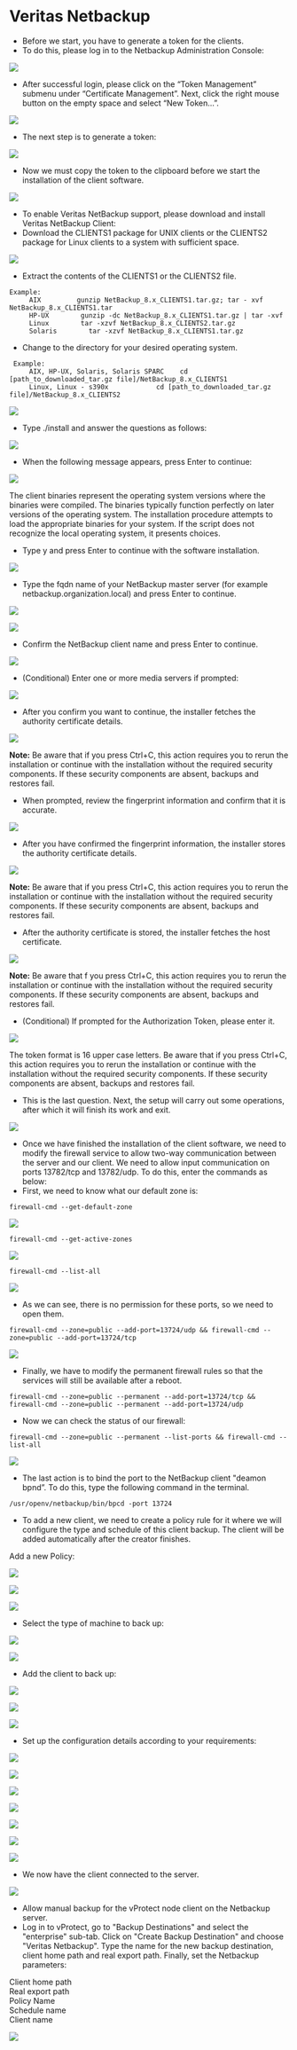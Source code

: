 # Veritas Netbackup

* Before we start, you have to generate a token for the clients.
* To do this, please log in to the Netbackup Administration Console:

![](../../../.gitbook/assets/enterprise-backup-providers-veritas-netbackup-setup-01.png)

* After successful login, please click on the “Token Management” submenu under “Certificate Management”. Next, click the right mouse button on the empty space and select “New Token…”.

![](../../../.gitbook/assets/enterprise-backup-providers-veritas-netbackup-setup-02%20%281%29.png)

* The next step is to generate a token:

![](../../../.gitbook/assets/enterprise-backup-providers-veritas-netbackup-setup-03%20%281%29%20%281%29%20%281%29%20%281%29.png)

* Now we must copy the token to the clipboard before we start the installation of the client software.

![](../../../.gitbook/assets/enterprise-backup-providers-veritas-netbackup-setup-04%20%281%29%20%281%29.png)

* To enable Veritas NetBackup support, please download and install Veritas NetBackup Client:
* Download the CLIENTS1 package for UNIX clients or the CLIENTS2 package for Linux clients to a system with sufficient space.

![](../../../.gitbook/assets/enterprise-backup-providers-veritas-netbackup-setup-05%20%281%29.png)

* Extract the contents of the CLIENTS1 or the CLIENTS2 file.

```text
Example:
     AIX         gunzip NetBackup_8.x_CLIENTS1.tar.gz; tar - xvf NetBackup_8.x_CLIENTS1.tar
     HP-UX        gunzip -dc NetBackup_8.x_CLIENTS1.tar.gz | tar -xvf
     Linux        tar -xzvf NetBackup_8.x_CLIENTS2.tar.gz
     Solaris        tar -xzvf NetBackup_8.x_CLIENTS1.tar.gz
```

* Change to the directory for your desired operating system.

```text
 Example:
     AIX, HP-UX, Solaris, Solaris SPARC    cd [path_to_downloaded_tar.gz file]/NetBackup_8.x_CLIENTS1
     Linux, Linux - s390x            cd [path_to_downloaded_tar.gz file]/NetBackup_8.x_CLIENTS2
```

![](../../../.gitbook/assets/enterprise-backup-providers-veritas-netbackup-setup-06%20%281%29%20%282%29%20%282%29%20%282%29%20%282%29%20%282%29.png)

* Type ./install and answer the questions as follows:

![](../../../.gitbook/assets/enterprise-backup-providers-veritas-netbackup-setup-07.png)

* When the following message appears, press Enter to continue:

![](../../../.gitbook/assets/enterprise-backup-providers-veritas-netbackup-setup-08%20%281%29.png)

The client binaries represent the operating system versions where the binaries were compiled. The binaries typically function perfectly on later versions of the operating system. The installation procedure attempts to load the appropriate binaries for your system. If the script does not recognize the local operating system, it presents choices.

* Type y and press Enter to continue with the software installation.

![](../../../.gitbook/assets/enterprise-backup-providers-veritas-netbackup-setup-09%20%281%29.png)

* Type the fqdn name of your NetBackup master server \(for example netbackup.organization.local\) and press Enter to continue.

![](../../../.gitbook/assets/enterprise-backup-providers-veritas-netbackup-setup-10%20%281%29%20%281%29.png)

![](../../../.gitbook/assets/enterprise-backup-providers-veritas-netbackup-setup-11.png)

* Confirm the NetBackup client name and press Enter to continue.

![](../../../.gitbook/assets/enterprise-backup-providers-veritas-netbackup-setup-12%20%281%29.png)

* \(Conditional\) Enter one or more media servers if prompted:

![](../../../.gitbook/assets/enterprise-backup-providers-veritas-netbackup-setup-13%20%281%29%20%281%29.png)

* After you confirm you want to continue, the installer fetches the authority certificate details.

![](../../../.gitbook/assets/enterprise-backup-providers-veritas-netbackup-setup-14.png)

**Note:** Be aware that if you press Ctrl+C, this action requires you to rerun the installation or continue with the installation without the required security components. If these security components are absent, backups and restores fail.

* When prompted, review the fingerprint information and confirm that it is accurate.

![](../../../.gitbook/assets/enterprise-backup-providers-veritas-netbackup-setup-15%20%281%29%20%281%29.png)

* After you have confirmed the fingerprint information, the installer stores the authority certificate details.

![](../../../.gitbook/assets/enterprise-backup-providers-veritas-netbackup-setup-16%20%281%29.png)

**Note:** Be aware that if you press Ctrl+C, this action requires you to rerun the installation or continue with the installation without the required security components. If these security components are absent, backups and restores fail.

* After the authority certificate is stored, the installer fetches the host certificate.

![](../../../.gitbook/assets/enterprise-backup-providers-veritas-netbackup-setup-17%20%281%29.png)

**Note:** Be aware that f you press Ctrl+C, this action requires you to rerun the installation or continue with the installation without the required security components. If these security components are absent, backups and restores fail.

* \(Conditional\) If prompted for the Authorization Token, please enter it.

![](../../../.gitbook/assets/enterprise-backup-providers-veritas-netbackup-setup-18%20%281%29%20%281%29.png)

The token format is 16 upper case letters. Be aware that if you press Ctrl+C, this action requires you to rerun the installation or continue with the installation without the required security components. If these security components are absent, backups and restores fail.

* This is the last question. Next, the setup will carry out some operations, after which it will finish its work and exit.

![](../../../.gitbook/assets/enterprise-backup-providers-veritas-netbackup-setup-19.png)

* Once we have finished the installation of the client software, we need to modify the firewall service to allow two-way communication between the server and our client. We need to allow input communication on ports 13782/tcp and 13782/udp. To do this, enter the commands as below:
* First, we need to know what our default zone is:

```text
firewall-cmd --get-default-zone
```

![](../../../.gitbook/assets/enterprise-backup-providers-veritas-netbackup-setup-20%20%281%29.png)

```text
firewall-cmd --get-active-zones
```

![](../../../.gitbook/assets/enterprise-backup-providers-veritas-netbackup-setup-21.png)

```text
firewall-cmd --list-all
```

![](../../../.gitbook/assets/enterprise-backup-providers-veritas-netbackup-setup-22.png)

* As we can see, there is no permission for these ports, so we need to open them.

```text
firewall-cmd --zone=public --add-port=13724/udp && firewall-cmd --zone=public --add-port=13724/tcp
```

![](../../../.gitbook/assets/enterprise-backup-providers-veritas-netbackup-setup-23%20%281%29.png)

* Finally, we have to modify the permanent firewall rules so that the services will still be available after a reboot.

```text
firewall-cmd --zone=public --permanent --add-port=13724/tcp && firewall-cmd --zone=public --permanent --add-port=13724/udp
```

* Now we can check the status of our firewall:

```text
firewall-cmd --zone=public --permanent --list-ports && firewall-cmd --list-all
```

![](../../../.gitbook/assets/enterprise-backup-providers-veritas-netbackup-setup-25%20%281%29%20%281%29%20%281%29%20%281%29%20%281%29.png)

* The last action is to bind the port to the NetBackup client "deamon bpnd”. To do this, type the following command in the terminal.

```text
/usr/openv/netbackup/bin/bpcd -port 13724
```

* To add a new client, we need to create a policy rule for it where we will configure the type and schedule of this client backup. The client will be added automatically after the creator finishes.

Add a new Policy:

![](../../../.gitbook/assets/enterprise-backup-providers-veritas-netbackup-setup-26%20%282%29%20%282%29%20%282%29%20%282%29.png)

![](../../../.gitbook/assets/enterprise-backup-providers-veritas-netbackup-setup-27%20%281%29.png)

![](../../../.gitbook/assets/enterprise-backup-providers-veritas-netbackup-setup-28%20%281%29.png)

* Select the type of machine to back up:

![](../../../.gitbook/assets/enterprise-backup-providers-veritas-netbackup-setup-29%20%281%29%20%281%29.png)

![](../../../.gitbook/assets/enterprise-backup-providers-veritas-netbackup-setup-30%20%281%29.png)

* Add the client to back up:

![](../../../.gitbook/assets/enterprise-backup-providers-veritas-netbackup-setup-31%20%281%29.png)

![](../../../.gitbook/assets/enterprise-backup-providers-veritas-netbackup-setup-32.png)

![](../../../.gitbook/assets/enterprise-backup-providers-veritas-netbackup-setup-33.png)

* Set up the configuration details according to your requirements:

![](../../../.gitbook/assets/enterprise-backup-providers-veritas-netbackup-setup-34.png)

![](../../../.gitbook/assets/enterprise-backup-providers-veritas-netbackup-setup-35%20%281%29%20%281%29.png)

![](../../../.gitbook/assets/enterprise-backup-providers-veritas-netbackup-setup-36%20%281%29%20%281%29%20%281%29%20%281%29%20%281%29.png)

![](../../../.gitbook/assets/enterprise-backup-providers-veritas-netbackup-setup-37%20%281%29%20%281%29.png)

![](../../../.gitbook/assets/enterprise-backup-providers-veritas-netbackup-setup-38%20%281%29.png)

![](../../../.gitbook/assets/enterprise-backup-providers-veritas-netbackup-setup-39%20%281%29.png)

![](../../../.gitbook/assets/enterprise-backup-providers-veritas-netbackup-setup-40%20%281%29%20%281%29%20%281%29.png)

* We now have the client connected to the server.

![](../../../.gitbook/assets/enterprise-backup-providers-veritas-netbackup-setup-41%20%281%29.png)

* Allow manual backup for the vProtect node client on the Netbackup server.
* Log in to vProtect, go to "Backup Destinations" and select the "enterprise" sub-tab. Click on "Create Backup Destination" and choose "Veritas Netbackup". Type the name for the new backup destination, client home path and real export path. Finally, set the Netbackup parameters:

Client home path  
Real export path  
Policy Name  
Schedule name  
Client name

![](../../../.gitbook/assets/backup-destinations-enterprise-netbackup.jpg)
